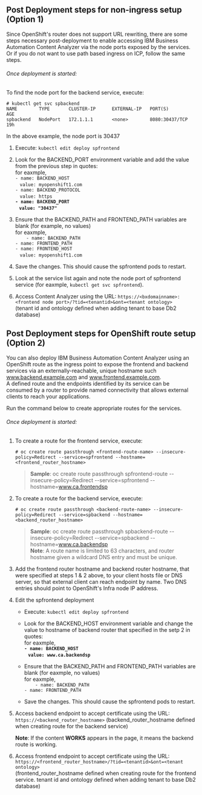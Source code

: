 ## Post Deployment steps for non-ingress setup  (Option 1)

Since OpenShift's router does not support URL rewriting, there are some steps necessary post-deployment to enable accessing 
IBM Business Automation Content Analyzer via the node ports exposed by the services. Or if you do not want to use path based ingress on ICP, follow the same steps.

###### Once deployment is started:

To find the node port for the backend service, execute:  
```console
# kubectl get svc spbackend
NAME        TYPE       CLUSTER-IP      EXTERNAL-IP   PORT(S)          AGE
spbackend   NodePort   172.1.1.1       <none>        8080:30437/TCP   19h
```
In the above example, the node port is 30437
1) Execute:  `kubectl edit deploy spfrontend`
2) Look for the BACKEND_PORT environment variable and add the value from the previous step in quotes:  
    for eaxmple,      
        `- name: BACKEND_HOST`   
&nbsp;&nbsp;          `value: myopenshift1.com`    
        `- name: BACKEND_PROTOCOL`    
&nbsp;&nbsp;          `value: https`    
        **`- name: BACKEND_PORT`    
&nbsp;&nbsp;          `value: "30437"`**   
3) Ensure that the BACKEND_PATH and FRONTEND_PATH variables are blank (for example, no values)  
    for eaxmple,  
    `    - name: BACKEND_PATH`  
        `- name: FRONTEND_PATH`  
        `- name: FRONTEND_HOST`  
&nbsp;&nbsp;        `value: myopenshift1.com`   

4) Save the changes. This should cause the spfrontend pods to restart.
5) Look at the service list again and note the node port of spfrontend service (for eaxmple, `kubectl get svc spfrontend`).
6) Access Content Analyzer using the URL:  `https://<bxdomainname>:<frontend node port>/?tid=<tenantid>&ont=<tenant ontology> `  
   (tenant id and ontology defined when adding tenant to base Db2 database)


## Post Deployment steps for OpenShift route setup  (Option 2)

You can also deploy IBM Business Automation Content Analyzer using an OpenShift route as the ingress point to expose the frontend and backend services via an externally-reachable, unique hostname such www.backend.example.com and www.frontend.example.com.  
A defined route and the endpoints identified by its service can be consumed by a router to provide named connectivity that allows external clients to reach your applications.   

Run the command below to create appropriate routes for the services.

###### Once deployment is started:

1) To create a route for the frontend service, execute:  
    ```console
    # oc create route passthrough <frontend-route-name> --insecure-policy=Redirect --service=spfrontend --hostname=<frontend_router_hostname>
    ```
    > **Sample**: oc create route passthrough spfrontend-route --insecure-policy=Redirect --service=spfrontend --hostname=www.ca.frontendsp

2) To create a route for the backend service, execute:  
    ```console
    # oc create route passthrough <backend-route-name> --insecure-policy=Redirect --service=spbackend --hostname=<backend_router_hostname>
    ```
    > **Sample**: oc create route passthrough spbackend-route --insecure-policy=Redirect --service=spbackend --hostname=www.ca.backendsp  
    > **Note**: A route name is limited to 63 characters, and router hostname given a wildcard DNS entry and must be unique.  
   
3) Add the frontend router hostname and backend router hostname, that were specified at steps 1 & 2 above, to your client hosts file or DNS server, so that external client can reach endpoint by name. Two DNS entries should point to OpenShift's Infra node IP address.  

4) Edit the spfrontend deployment
   - Execute:  `kubectl edit deploy spfrontend`
   - Look for the BACKEND_HOST environment variable and change the value to hostname of backend router that specified in the setp 2 in quotes:     
    for eaxmple,      
        **`- name: BACKEND_HOST`   
&nbsp;&nbsp;          `value: www.ca.backendsp`**   
   - Ensure that the BACKEND_PATH and FRONTEND_PATH variables are blank (for eaxmple, no values)  
    for eaxmple,  
    `    - name: BACKEND_PATH`  
        `- name: FRONTEND_PATH`    

   - Save the changes. This should cause the spfrontend pods to restart.
   
5) Access backend endpoint to accept certificate using the URL: `https://<backend_router_hostname>` (backend_router_hostname defined when creating route for the backend service)

    **Note**: If the content **WORKS** appears in the page, it means the backend route is working.

6) Access frontend endpoint to accept certificate using the URL: `https://<frontend_router_hostname>/?tid=<tenantid>&ont=<tenant ontology> `   
(frontend_router_hostname defined when creating route for the frontend service. tenant id and ontology defined when adding tenant to base Db2 database)
